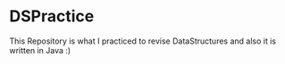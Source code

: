 # DSPractice
This Repository is what I practiced to revise DataStructures and also it is written in Java :)
